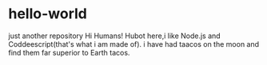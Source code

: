 # hello-world
just another repository
Hi Humans!
Hubot here,i like Node.js and Coddeescript(that's what i am made of).
i have had taacos on the moon and find them far superior to Earth tacos.
